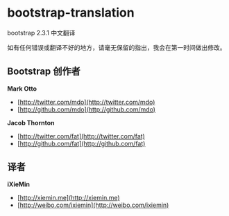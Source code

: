 bootstrap-translation
=====================

bootstrap 2.3.1 中文翻译

如有任何错误或翻译不好的地方，请毫无保留的指出，我会在第一时间做出修改。

## Bootstrap 创作者

**Mark Otto**

+ [http://twitter.com/mdo](http://twitter.com/mdo)
+ [http://github.com/mdo](http://github.com/mdo)

**Jacob Thornton**

+ [http://twitter.com/fat](http://twitter.com/fat)
+ [http://github.com/fat](http://github.com/fat)

## 译者

**iXieMin**

+ [http://xiemin.me](http://xiemin.me)
+ [http://weibo.com/ixiemin](http://weibo.com/ixiemin)
